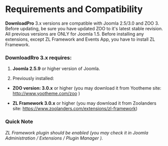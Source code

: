 # Requirements and Compatibility

**DownloadPro** 3.x versions are compatible with Joomla 2.5/3.0 and ZOO 3. Before updating, 
be sure you have updated ZOO to it's latest stable revision. All previous versions are ONLY for Joomla 1.5.
Before installing any extensions, except ZL Framework and Events App, you have to install ZL Framework.

### DownloadRro 3.x requires:

1. **Joomla 2.5.9** or higher version of Joomla.

2. Previously installed:

  - **ZOO version: 3.0.x** or higher 
(you may download it from Yootheme site: http://www.yootheme.com/zoo )


  - **ZL Framework 3.0.x** or higher
(you may download it from Zoolanders site: https://www.zoolanders.com/extensions/zl-framework)

### Quick Note

*ZL Framework plugin should be enabled (you may check it in Joomla Administration / Extensions / Plugin Manager ).*

